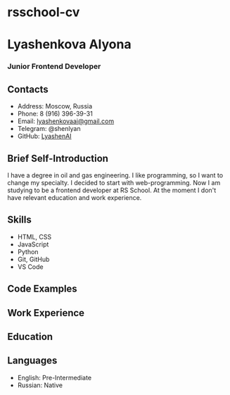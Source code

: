 # rsschool-cv
# Lyashenkova Alyona
### Junior Frontend Developer
## Contacts
+ Address: Moscow, Russia
+ Phone: 8 (916) 396-39-31
+ Email: lyashenkovaai@gmail.com
+ Telegram: @shenlyan
+ GitHub: [LyashenAI](https://github.com/LyashenAI)
## Brief Self-Introduction
I have a degree in oil and gas engineering. I like programming, so I want to change my specialty. I decided to start with web-programming. Now I am studying to be a frontend developer at RS School.  At the moment I don't have relevant education and work experience.
## Skills
+ HTML, CSS
+ JavaScript
+ Python
+ Git, GitHub
+ VS Code
## Code Examples
## Work Experience
## Education
## Languages
+ English: Pre-Intermediate
+ Russian: Native
